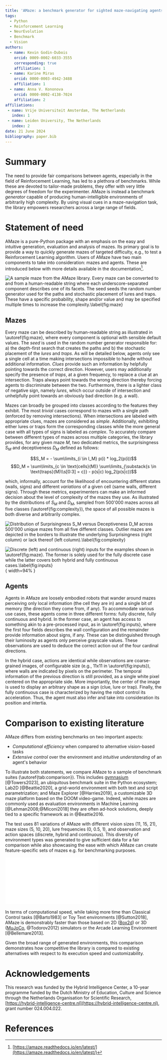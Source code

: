 ```yaml
---
title: 'AMaze: a benchmark generator for sighted maze-navigating agents'
tags:
  - Python
  - Reinforcement Learning
  - NeurEvolution
  - Benchmark
  - Vision
authors:
  - name: Kevin Godin-Dubois
    orcid: 0009-0002-6033-3555
    corresponding: true
    affiliation: 1
  - name: Karine Miras
    orcid: 0000-0003-4942-3488
    affiliation: 1
  - name: Anna V. Kononova
    orcid: 0000-0002-4138-7024
    affiliation: 2
affiliations:
 - name: Vrije Universiteit Amsterdam, The Netherlands
   index: 1
 - name: Leiden University, The Netherlands
   index: 2
date: 21 June 2024
bibliography: paper.bib
---
```


<!-- Add lab2D and Maze explorer to the table. And some text to go along with it. Mention Lehman2011 and more (for benchmark-less mazes) -->

# Summary

The need to provide fair comparisons between agents, especially in the field of Reinforcement Learning, has led to a plethora of benchmarks.
While these are devoted to tailor-made problems, they offer with very little degrees of freedom for the experimenter.
AMaze is instead a benchmark *generator* capable of producing human-intelligible environments of arbitrarily high complexity.
By using visual cues in a maze-navigation task, the library empowers researchers across a large range of fields.

# Statement of need

AMaze is a pure-Python package with an emphasis on the easy and intuitive generation, evaluation and analysis of mazes.
Its primary goal is to provide a way to quickly generate mazes of targeted difficulty, e.g., to test a Reinforcement Learning algorithm.
Users of AMaze have two main components to take into consideration: mazes and agents.
These are introduced below with more details available in the documentation[^1].

![A sample maze from the AMaze library. Every maze can be converted to and from a human-readable string where each underscore-separated component describes one of its facets. The *seed* seeds the random number generator used for the paths and stochastic placement of *lures* and *traps*. These have a specific probability, shape and/or value and may be specified multiple times to increase the complexity.\label{fig:maze}](../docs/latex/maze/light-wide.png)

## Mazes

Every maze can be described by human-readable string as illustrated in \autoref{fig:maze}, where every component is optional with sensible default values.
The *seed* is used in the random number generator responsible for: a) the depth-first search that creates the paths and b) the stochastic placement of the *lures* and *traps*.
As will be detailed below, agents only see a single cell at a time making intersections impossible to handle without additional information.
*Clues* provide such an information by helpfully pointing towards the correct direction.
However, users may additionally specify the presence of *traps*, at a given frequency, to replace a clue at an intersection.
Traps always point towards the wrong direction thereby forcing agents to discriminate between the two.
Furthermore, there is a lighter class of negative sign, namely *lures*, which occur outside of intersection and unhelpfully point towards an obviously bad direction (e.g. a wall).

Mazes can broadly be grouped into classes according to the features they exhibit.
The most *trivial* cases correspond to mazes with a single path (enforced by removing intersections).
When intersections are labeled with appropriate clues, mazes are considered as *simple*.
Additionally, exhibiting either lures or traps form the corresponding classes while the more general case with all types of signs is labeled as *complex*.
To accurately compare between different types of mazes across multiple categories, the library provides, for any given maze $M$, two dedicated metrics, the surprisingness $S_M$ and deceptiveness $D_M$ defined as follows:

$$S_M = - \sum\limits_{i \in I_M} p(i) * log_2(p(i))$$
$$D_M = \sum\limits_{c \in \text{cells}(M)}
           \sum\limits_{\substack{s \in \text{traps}(M)\\s[0:3] = c}}
            - p(s|c) log_2(p(s|c))$$

which, informally, account for the likelihood of encountering different states (walls, signs) and different *variations* of a given cell (same walls, different signs).
Through these metrics, experimenters can make an informed decision about the level of complexity of the mazes they use.
As illustrated by the distributions of $S_M$ and $D_M$, sampled from 500'000 mazes across all five classes (\autoref{fig:complexity}), the space of all possible mazes is both diverse and arbitrarily complex.

![Distribution of Surprisingness $S_M$ versus Deceptiveness $D_M$ across 500'000 unique mazes from all five different classes. Outlier mazes are depicted in the borders to illustrate the underlying Surprisingness (right column) or lack thereof (left column).\label{fig:complexity}](../docs/latex/complexity/light.png)

[^1]: [https://amaze.readthedocs.io/en/latest/](https://amaze.readthedocs.io/en/latest/)

![Discrete (left) and continuous (right) inputs for the examples shown in \autoref{fig:maze}. The former is solely used for the fully discrete case while the latter covers both hybrid and fully continuous cases.\label{fig:inputs}](../docs/latex/agents/light-1-3.png){ width=94% }

## Agents

Agents in AMaze are loosely embodied robots that wander around mazes perceiving only local information (the cell they are in) and a single bit of memory (the direction they come from, if any).
To accommodate various use cases, these agents come in three different forms: fully discrete, fully continuous and hybrid.
In the former case, an agent has access to something akin to a pre-processed input, as in \autoref{fig:inputs}, where the first four fields describes the wall configuration and the remainder provide information about signs, if any.
These can be distinguished through their luminosity as agents only perceive grayscale values.
These observations are used to deduce the correct action out of the four cardinal directions.

In the hybrid case, actions are identical while observations are coarse-grained images, of configurable size (e.g., 11x11 in \autoref{fig:inputs}), where walls are indicated by pixels on the perimeter.
The temporal information of the previous direction is still provided, as a single white pixel centered on the appropriate side.
More importantly, the center of the image is used to display an arbitrary shape as a sign (clue, lure or trap).
Finally, the fully continuous case is characterized by having the robot control its acceleration.
Thus, the agent must also infer and take into consideration its position and intertia.

# Comparison to existing literature

AMaze differs from existing benchmarks on two important aspects:

- *Computational efficiency* when compared to alternative vision-based tasks
- *Extensive control* over the environment and *intuitive understanding* of an agent's behavior

To illustrate both statements, we compare AMaze to a sample of benchmark suites (\autoref{tab:comparison}).
This includes [gymnasium](https://gymnasium.farama.org/) [@Towers2023], an ubiquitous benchmark suite in the Python ecosystem; Lab2D [@Beattie2020], a grid-world environment with both text and script parametrization; and Maze Explorer [@Harries2019], a customizable 3D maze platform based on the DOOM video-game.
Indeed, while mazes are commonly used as evaluation environments in Machine Learning [@Lehman2008;@Miconi2018] they are often ad-hock solutions, deeply tied to a specific framework as in @Beattie2016.

The test uses 81 variations of AMaze with different vision sizes (11, 15, 21), maze sizes (5, 10, 20), lure frequencies (0, 0.5, 1), and observation and action spaces (discrete, hybrid and continuous).
This diversity of environment types was generated to give sufficient data for a fair comparison while also showcasing the ease with which AMaze can create feature-specific sets of mazes e.g. for benchmarking purposes.

![Comparison of AMaze with gymnasium's environments suite. Inputs, Outputs and amount of human Control are taken from the documentation while times are measured on 1000 timesteps averaged over 10 replicates on an i7-1185G7 (3GHz). AMaze is more computationally efficient than all but the simplest environments while also being the highly parametrizable.\label{tab:comparison}](../docs/latex/benchmarking/gym_pretty_table.pdf)

In terms of computational speed, while taking more time than Classical Control tasks [@Barto1983] or Toy Text environments [@Sutton2018], AMaze is demonstrably faster than those based on 2D ([Box2d](https://box2d.org/)) or 3D ([MuJoCo](https://github.com/google-deepmind/mujoco), @Todorov2012) simulators or the Arcade Learning Environment [@Bellemare2013].

Given the broad range of generated environments, this comparison demonstrates how competitive the library is compared to existing alternatives with respect to its execution speed and customizability.


# Acknowledgements

This research was funded by the Hybrid Intelligence Center, a 10-year programme
funded by the Dutch Ministry of Education, Culture and Science through the
Netherlands Organisation for Scientific Research,
[https://hybrid-intelligence-centre.nl](https://hybrid-intelligence-centre.nl), grant number 024.004.022.

# References
